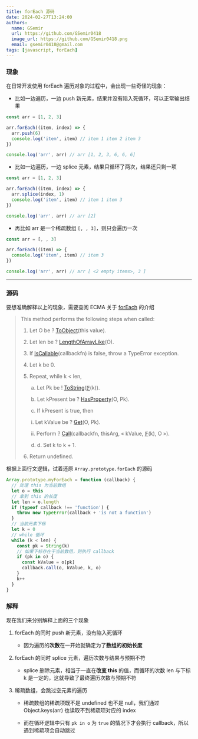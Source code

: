 ```yaml
---
title: forEach 源码
date: 2024-02-27T13:24:00
authors:
  name: GSemir
  url: https://github.com/GSemir0418
  image_url: https://github.com/GSemir0418.png
  email: gsemir0418@gmail.com
tags: [javascript, forEach]
---
```


### 现象

在日常开发使用 forEach 遍历对象的过程中，会出现一些奇怪的现象：

- 比如一边遍历，一边 push 新元素，结果并没有陷入死循环，可以正常输出结果

```js
const arr = [1, 2, 3]

arr.forEach((item, index) => {
  arr.push(6)
  console.log('item', item) // item 1 item 2 item 3
})

console.log('arr', arr) // arr [1, 2, 3, 6, 6, 6]
```

- 比如一边遍历，一边 splice 元素，结果只循环了两次，结果还只剩一项

```js
const arr = [1, 2, 3]

arr.forEach((item, index) => {
  arr.splice(index, 1)
  console.log('item', item) // item 1 item 3
})

console.log('arr', arr) // arr [2]
```

- 再比如 arr 是一个稀疏数组 `[, , 3]`，则只会遍历一次

```js
const arr = [, , 3]

arr.forEach((item) => {
  console.log('item', item) // item 3
})

console.log('arr', arr) // arr [ <2 empty items>, 3 ]
```

-----

### 源码

要想准确解释以上的现象，需要查阅 ECMA 关于 [forEach](https://262.ecma-international.org/14.0/#sec-array.prototype.foreach) 的介绍

> This method performs the following steps when called:
>
> 1. Let O be ? [ToObject](https://262.ecma-international.org/14.0/#sec-toobject)(this value).
>
> 2. Let len be ? [LengthOfArrayLike](https://262.ecma-international.org/14.0/#sec-lengthofarraylike)(O).
>
> 3. If [IsCallable](https://262.ecma-international.org/14.0/#sec-iscallable)(callbackfn) is false, throw a TypeError exception.
>
> 4. Let k be 0.
>
> 5. Repeat, while k < len,
>
>    ​	a. Let Pk be ! [ToString](https://262.ecma-international.org/14.0/#sec-tostring)([𝔽](https://262.ecma-international.org/14.0/#𝔽)(k)).
>
>    ​	b. Let kPresent be ? [HasProperty](https://262.ecma-international.org/14.0/#sec-hasproperty)(O, Pk).
>
>    ​	c. If kPresent is true, then
>
>    ​		i. Let kValue be ? [Get](https://262.ecma-international.org/14.0/#sec-get-o-p)(O, Pk).
>
>    ​		ii. Perform ? [Call](https://262.ecma-international.org/14.0/#sec-call)(callbackfn, thisArg, « kValue, [𝔽](https://262.ecma-international.org/14.0/#𝔽)(k), O »).
>
>    ​	d. d. Set k to k + 1.
>
> 6. Return undefined.

根据上面行文逻辑，试着还原 `Array.prototype.forEach` 的源码

```js
Array.prototype.myForEach = function (callback) {
  // 处理 this 为当前数组
  let o = this
  // 拿到 this 的长度
  let len = o.length
  if (typeof callback !== 'function') {
    throw new TypeError(callback + 'is not a function')
  }
  // 当前元素下标
  let k = 0
  // while 循环
  while (k < len) {
    const pk = String(k)
    // 如果下标存在于当前数组，则执行 callback
    if (pk in o) {
      const kValue = o[pk]
      callback.call(o, kValue, k, o)
    }
    k++
  }
}
```

### 解释

现在我们来分别解释上面的三个现象

1. forEach 的同时 push 新元素，没有陷入死循环
   - 因为遍历的**次数**在一开始就确定为了**数组的初始长度**

2. forEach 的同时 splice 元素，遍历次数与结果与预期不符
   - splice 删除元素，相当于一直在**改变 this** 的值，而循环的次数 len 与下标 k 是一定的，这就导致了最终遍历次数与预期不符

3. 稀疏数组，会跳过空元素的遍历

   - 稀疏数组的稀疏项既不是 undefined 也不是 null，我们通过 Object.keys(arr) 也读取不到稀疏项对应的 index

   - 而在循环逻辑中只有 `pk in o` 为 `true` 的情况下才会执行 callback，所以遇到稀疏项会自动跳过
